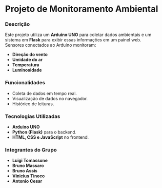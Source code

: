 # Projeto de Monitoramento Ambiental

### Descrição
Este projeto utiliza um **Arduino UNO** para coletar dados ambientais e um sistema em **Flask** para exibir essas informações em um painel web. Sensores conectados ao Arduino monitoram:

- **Direção do vento**
- **Umidade do ar**
- **Temperatura**
- **Luminosidade**

### Funcionalidades
- Coleta de dados em tempo real.
- Visualização de dados no navegador.
- Histórico de leituras.

### Tecnologias Utilizadas
- **Arduino UNO**
- **Python (Flask)** para o backend.
- **HTML, CSS e JavaScript** no frontend.

### Integrantes do Grupo
- **Luigi Tomassone**
- **Bruno Massaro**
- **Bruno Assis**
- **Vinicius Tinoco**
- **Antonio Cesar**